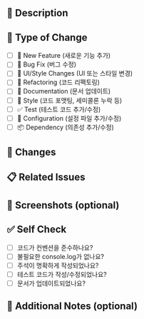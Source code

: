 ## 📝 Description
<!-- PR에 대한 간단한 설명을 작성해주세요 -->


## 🔄 Type of Change
<!-- 해당하는 변경 유형에 "x"로 체크해주세요 -->

- [ ] 🚀 New Feature (새로운 기능 추가)
- [ ] 🐛 Bug Fix (버그 수정)
- [ ] 💄 UI/Style Changes (UI 또는 스타일 변경)
- [ ] 🔨 Refactoring (코드 리팩토링)
- [ ] 📝 Documentation (문서 업데이트)
- [ ] 🎨 Style (코드 포맷팅, 세미콜론 누락 등)
- [ ] ✅ Test (테스트 코드 추가/수정)
- [ ] 🔧 Configuration (설정 파일 추가/수정)
- [ ] 📦 Dependency (의존성 추가/수정)

## 🌟 Changes
<!-- 주요 변경사항을 bullet point로 작성해주세요 -->


## 📋 Related Issues
<!-- 관련된 이슈 번호를 작성해주세요 -->
<!-- e.g., Closes #123, Fixes #456 -->


## 📸 Screenshots (optional)
<!-- UI 변경사항이 있는 경우 스크린샷을 첨부해주세요 -->


## ✅ Self Check
<!-- PR 제출 전 체크해주세요 -->

- [ ] 코드가 컨벤션을 준수하나요?
- [ ] 불필요한 console.log가 없나요?
- [ ] 주석이 명확하게 작성되었나요?
- [ ] 테스트 코드가 작성/수정되었나요?
- [ ] 문서가 업데이트되었나요?

## 📢 Additional Notes (optional)
<!-- 추가로 공유할 내용이 있다면 작성해주세요 -->